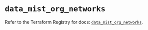 # `data_mist_org_networks`

Refer to the Terraform Registry for docs: [`data_mist_org_networks`](https://registry.terraform.io/providers/juniper/mist/0.6.0/docs/data-sources/org_networks).

